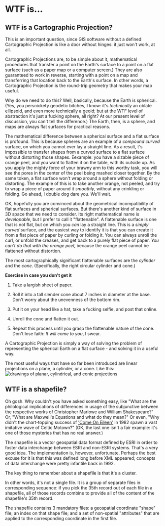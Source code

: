 # WTF is...

## WTF is a Cartographic Projection?
This is an important question, since GIS software without a defined Cartographic Projection is like a door without hinges: it just won't work, at all.

Cartographic Projections are, to be simple about it, mathematical procedures that transfer a point on the Earth's surface to a point on a flat surface (such as a paper map or a computer screen.) They are also guaranteed to work in reverse, starting with a point on a map and transferring that location back to the Earth's surface. In other words, a Cartographic Projection is the round-trip geometry that makes your map useful.

Why do we need to do this? Well, basically, because the Earth is spherical. (Yes, you persnickety geodetic bitches, I know: it's _technically_ an oblate ellipsoid, and even more technically a geoid; but at the WTF level of abstraction it's just a fucking sphere, all right? At our present level of discussion, you can't tell the difference.) The Earth, then, is a sphere, and maps are always flat surfaces for practical reasons.

The mathematical difference between a spherical surface and a flat surface is profound. This is because spheres are an example of a _compound curved_ surface, on which you cannot ever lay a straight line. As a result, 
t's impossible to transfer shapes from a curved surface to a flat surface without distorting those shapes. Eexample: you have a sizable piece of orange peel, and you want to flatten it on the table, with its outside up. As you apply the mighty force of your brawny arm to this worthy task, you will see the pores in the center of the peel being mashed closer together. By the same token, a flat surface won't wrap around a sphere without folding or distorting. The example of this is to take another orange, not peeled, and try to wrap a piece of paper around it _smoothly_, without any crinkling or folding. Go ahead, I double dog dare you. We'll wait.

OK, hopefully you are convinced about the geometrical incompatibility of flat surfaces and spherical surfaces. But there's another kind of surface in 3D space that we need to consider. Its right mathematical name is _developable_, but I prefer to call it "flattenable". A flattenable surface is one that is not flat, but on which you _can_ lay a straight line. This is a _simply curved_ surface, and the easiest way to identify it is that you can create it from a flat piece of paper by curling or folding it. You can always unroll the curl, or unfold the creases, and get back to a purely flat piece of paper. _You can't do that with the orange peel_, because the orange peel cannot be flattened without distortion.

The most cartographically significant flattenable surfaces are the _cylinder_ and the _cone_. (Specifically, the right circular cylinder and cone.)

**Exercise in case you don't get it**

 1. Take a largish sheet of paper.

 2. Roll it into a tall slender cone about 7 inches in diameter at the base. Don't worry about the unevenness of the bottom rim.

 3. Put it on your head like a hat, take a fucking selfie, and post that online.

 4. Unroll the cone and flatten it out.

 5. Repeat this process until you grasp the flattenable nature of the cone. Don't lose faith: _It will come to you_, I swear.

A Cartographic Projection is simply a way of solving the problem of representing the spherical Earth on a flat surface - and solving it in a useful way. 

The most useful ways that have so far been introduced are linear projections on a plane, a cylinder, or a cone. Like this:
<image src='images/rice-projections.jpg' alt='drawings of planar, cylindrical, and conic projections'/>


## WTF is a shapefile?
Oh gosh. Why couldn't you have asked something easy, like "What are the philological implications of differences in usage of the subjunctive between the respective works of Christopher Marlowe and William Shakespeare?" Or, "What are Maxwell's Equations and what do they mean?" Or even, "Why didn't the chart-topping success of ['Come On Eileen'](http://www.youtube.com/watch?v=jC1vtG3oyqg) in 1982 spawn a vast imitative wave of Celtic Motown?" (OK, the last one isn't a fair example: it's one of those mysteries that has no real answer.)

The shapefile is a vector geospatial data format defined by ESRI in order to foster data interchange between ESRI and non-ESRI systems. That's a very good idea. The implementation is, however, unfortunate. Perhaps the best excuse for it is that this was defined long before XML appeared; concepts of data interchange were pretty infantile back in 1992.

The key thing to remember about a shapefile is that it's a cluster. 

In other words, it's not a single file. It is a group of separate files in corresponding sequence: if you pick the 35th record out of each file in a shapefile, all of those records combine to provide all of the content of the shapefile's 35th record.

The shapefile contains 3 mandatory files: a geospatial coordinate "shape" file; an index on that shape file; and a set of non-spatial "attributes" that are applied to the corresponding coordinate in the first file.
